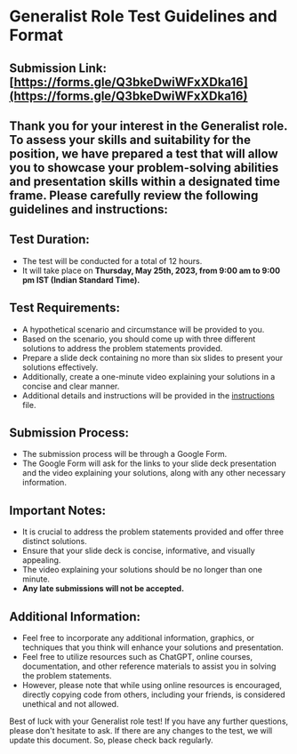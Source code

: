 # Generalist Role Test Guidelines and Format

## **Submission Link:** [https://forms.gle/Q3bkeDwiWFxXDka16](https://forms.gle/Q3bkeDwiWFxXDka16)

## Thank you for your interest in the Generalist role. To assess your skills and suitability for the position, we have prepared a test that will allow you to showcase your problem-solving abilities and presentation skills within a designated time frame. Please carefully review the following guidelines and instructions:

## Test Duration:
- The test will be conducted for a total of 12 hours.
- It will take place on **Thursday, May 25th, 2023, from 9:00 am to 9:00 pm IST (Indian Standard Time).**

## Test Requirements:
- A hypothetical scenario and circumstance will be provided to you.
- Based on the scenario, you should come up with three different solutions to address the problem statements provided.
- Prepare a slide deck containing no more than six slides to present your solutions effectively.
- Additionally, create a one-minute video explaining your solutions in a concise and clear manner.
- Additional details and instructions will be provided in the [instructions](https://github.com/Consuma/recruitment/blob/main/Generalist/INSTRUCTIONS.md) file.

## Submission Process:
- The submission process will be through a Google Form.
- The Google Form will ask for the links to your slide deck presentation and the video explaining your solutions, along with any other necessary information.

## Important Notes:
- It is crucial to address the problem statements provided and offer three distinct solutions.
- Ensure that your slide deck is concise, informative, and visually appealing.
- The video explaining your solutions should be no longer than one minute.
- **Any late submissions will not be accepted.**

## Additional Information:
- Feel free to incorporate any additional information, graphics, or techniques that you think will enhance your solutions and presentation.
- Feel free to utilize resources such as ChatGPT, online courses, documentation, and other reference materials to assist you in solving the problem statements.
- However, please note that while using online resources is encouraged, directly copying code from others, including your friends, is considered unethical and not allowed.

Best of luck with your Generalist role test! If you have any further questions, please don't hesitate to ask. If there are any changes to the test, we will update this document. So, please check back regularly.
